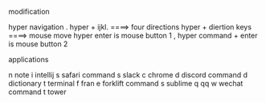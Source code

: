 modification 

hyper navigation . 
hyper + ijkl.  ====> four directions 
hyper + diertion keys ====> mouse move 
hyper enter is mouse button 1 , hyper command + enter is mouse button 2

applications 

n		note
i		intellij
s		safari 
command s   slack
c 		chrome
d		discord
command d dictionary
t		terminal
f		fran
e		forklift
command s		sublime
q		qq
w 		wechat
command t 		tower 


